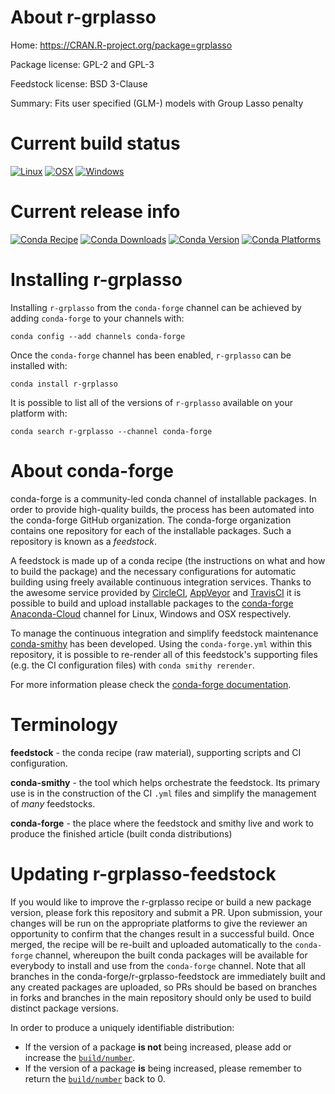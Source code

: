 About r-grplasso
================

Home: https://CRAN.R-project.org/package=grplasso

Package license: GPL-2 and GPL-3

Feedstock license: BSD 3-Clause

Summary: Fits user specified (GLM-) models with Group Lasso penalty



Current build status
====================

[![Linux](https://img.shields.io/circleci/project/github/conda-forge/r-grplasso-feedstock/master.svg?label=Linux)](https://circleci.com/gh/conda-forge/r-grplasso-feedstock)
[![OSX](https://img.shields.io/travis/conda-forge/r-grplasso-feedstock/master.svg?label=macOS)](https://travis-ci.org/conda-forge/r-grplasso-feedstock)
[![Windows](https://img.shields.io/appveyor/ci/conda-forge/r-grplasso-feedstock/master.svg?label=Windows)](https://ci.appveyor.com/project/conda-forge/r-grplasso-feedstock/branch/master)

Current release info
====================
[![Conda Recipe](https://img.shields.io/badge/recipe-r--grplasso-green.svg)](https://anaconda.org/conda-forge/r-grplasso)
[![Conda Downloads](https://img.shields.io/conda/dn/conda-forge/r-grplasso.svg)](https://anaconda.org/conda-forge/r-grplasso)
[![Conda Version](https://img.shields.io/conda/vn/conda-forge/r-grplasso.svg)](https://anaconda.org/conda-forge/r-grplasso)
[![Conda Platforms](https://img.shields.io/conda/pn/conda-forge/r-grplasso.svg)](https://anaconda.org/conda-forge/r-grplasso)

Installing r-grplasso
=====================

Installing `r-grplasso` from the `conda-forge` channel can be achieved by adding `conda-forge` to your channels with:

```
conda config --add channels conda-forge
```

Once the `conda-forge` channel has been enabled, `r-grplasso` can be installed with:

```
conda install r-grplasso
```

It is possible to list all of the versions of `r-grplasso` available on your platform with:

```
conda search r-grplasso --channel conda-forge
```


About conda-forge
=================

conda-forge is a community-led conda channel of installable packages.
In order to provide high-quality builds, the process has been automated into the
conda-forge GitHub organization. The conda-forge organization contains one repository
for each of the installable packages. Such a repository is known as a *feedstock*.

A feedstock is made up of a conda recipe (the instructions on what and how to build
the package) and the necessary configurations for automatic building using freely
available continuous integration services. Thanks to the awesome service provided by
[CircleCI](https://circleci.com/), [AppVeyor](http://www.appveyor.com/)
and [TravisCI](https://travis-ci.org/) it is possible to build and upload installable
packages to the [conda-forge](https://anaconda.org/conda-forge)
[Anaconda-Cloud](http://docs.anaconda.org/) channel for Linux, Windows and OSX respectively.

To manage the continuous integration and simplify feedstock maintenance
[conda-smithy](http://github.com/conda-forge/conda-smithy) has been developed.
Using the ``conda-forge.yml`` within this repository, it is possible to re-render all of
this feedstock's supporting files (e.g. the CI configuration files) with ``conda smithy rerender``.

For more information please check the [conda-forge documentation](https://conda-forge.org/docs/).

Terminology
===========

**feedstock** - the conda recipe (raw material), supporting scripts and CI configuration.

**conda-smithy** - the tool which helps orchestrate the feedstock.
                   Its primary use is in the construction of the CI ``.yml`` files
                   and simplify the management of *many* feedstocks.

**conda-forge** - the place where the feedstock and smithy live and work to
                  produce the finished article (built conda distributions)


Updating r-grplasso-feedstock
=============================

If you would like to improve the r-grplasso recipe or build a new
package version, please fork this repository and submit a PR. Upon submission,
your changes will be run on the appropriate platforms to give the reviewer an
opportunity to confirm that the changes result in a successful build. Once
merged, the recipe will be re-built and uploaded automatically to the
`conda-forge` channel, whereupon the built conda packages will be available for
everybody to install and use from the `conda-forge` channel.
Note that all branches in the conda-forge/r-grplasso-feedstock are
immediately built and any created packages are uploaded, so PRs should be based
on branches in forks and branches in the main repository should only be used to
build distinct package versions.

In order to produce a uniquely identifiable distribution:
 * If the version of a package **is not** being increased, please add or increase
   the [``build/number``](http://conda.pydata.org/docs/building/meta-yaml.html#build-number-and-string).
 * If the version of a package **is** being increased, please remember to return
   the [``build/number``](http://conda.pydata.org/docs/building/meta-yaml.html#build-number-and-string)
   back to 0.